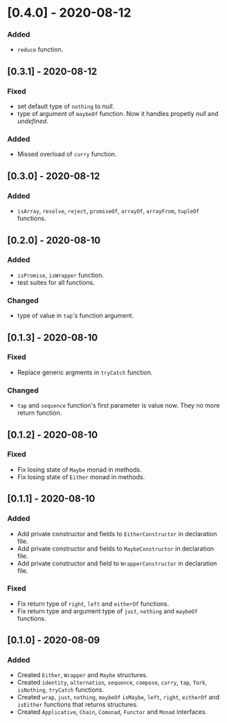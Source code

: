 # [0.4.0] - 2020-08-12
### Added
- `reduce` function.

## [0.3.1] - 2020-08-12
### Fixed
- set default type of `nothing` to *null*.
- type of argument of `maybeOf` function. Now it handles propetly *null* and *undefined*.

### Added
- Missed overload of `curry` function.

## [0.3.0] - 2020-08-12
### Added
- `isArray`, `resolve`, `reject`, `promiseOf`, `arrayOf`, `arrayFrom`, `tupleOf` functions.

## [0.2.0] - 2020-08-10
### Added
- `isPromise`, `isWrapper` function.
- test suites for all functions.

### Changed
- type of value in `tap`'s function argument.

## [0.1.3] - 2020-08-10
### Fixed
- Replace generic argments in `tryCatch` function.

### Changed
- `tap` and `sequence` function's first parameter is value now. They no more return function.

## [0.1.2] - 2020-08-10
### Fixed
- Fix losing state of `Maybe` monad in methods.
- Fix losing state of `Either` monad in methods.

## [0.1.1] - 2020-08-10
### Added
- Add private constructor and fields to `EitherConstructor` in declaration file.
- Add private constructor and fields to `MaybeConstructor` in declaration file.
- Add private constructor and field to `WrapperConstructor` in declaration file.

### Fixed
- Fix return type of `right`, `left` and `eitherOf` functions.
- Fix return type and argument type of `just`, `nothing` and `maybeOf` functions.

## [0.1.0] - 2020-08-09
### Added
- Created `Either`, `Wrapper` and `Maybe` structures.
- Created `identity`, `alternation`, `sequence`, `compose`, `curry`, `tap`, `fork`, `isNothing`, `tryCatch` functions.
- Created `wrap`, `just`, `nothing`, `maybeOf` `isMaybe`, `left`, `right`, `eitherOf` and `isEither` functions that returns structures.
- Created `Applicative`, `Chain`, `Comonad`, `Functor` and `Monad` interfaces.